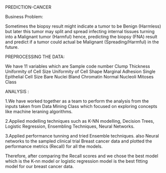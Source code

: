  PREDICTION-CANCER
 
 Business Problem: 
 
Sometimes the biopsy result might indicate a tumor to be Benign (Harmless) but later this tumor may split and spread infecting internal tissues turning into a Malignant tumor (Harmful) hence, predicting the biopsy (FNA) result and predict if a tumor could actual be Malignant (Spreading/Harmful) in the future.



PREPROCESSING THE DATA:

We have  11 variables which are 
Sample code number 
Clump Thickness 
Uniformity of Cell Size 
Uniformity of Cell Shape 
Marginal Adhesion 
Single Epithelial Cell Size 
Bare Nuclei
Bland Chromatin 
Normal Nucleoli
Mitoses 
Class 

 
 
 
ANALYSIS :
 
1.We have worked together as a team to perform the  analysis from the inputs taken from Data Mining Class which focused on exploring concepts like machine leraning algorithms.
 
2.Applied modelling techniques such as K-NN modelling, Decision Trees, Logistic Regression, Ensembling Techniques, Neural Networks.

3.Applied performance tunning and tried Ensemble techniques. also Neural networks to the sampled clinical trial Breast cancer data and plotted the performance metrics (Recall) for all the models.

Therefore, after comparing the Recall scores and  we chose the best model which is the K-nn model or logistic regression model is the best fitting model for our breast cancer data.

